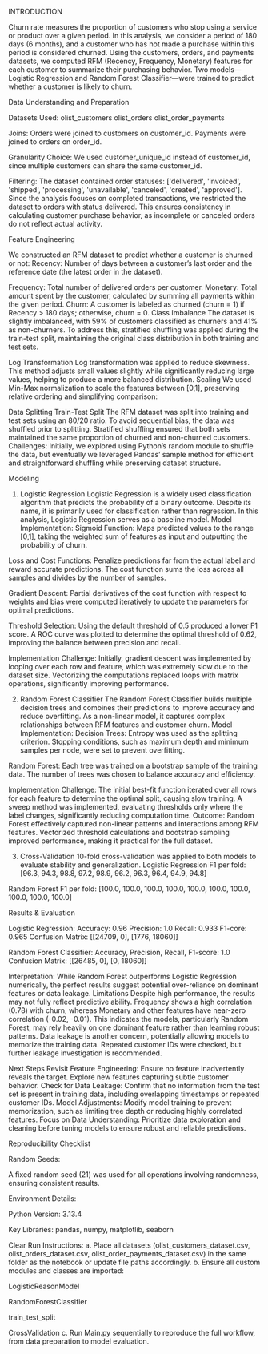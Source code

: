 INTRODUCTION

Churn rate measures the proportion of customers who stop using a service or product over a given period. In this analysis, we consider a period of 180 days (6 months), and a customer who has not made a purchase within this period is 
considered churned. Using the customers, orders, and payments datasets, we computed RFM (Recency, Frequency, Monetary) features for each customer to summarize their purchasing behavior. Two models—Logistic Regression and 
Random Forest Classifier—were trained to predict whether a customer is likely to churn.

Data Understanding and Preparation

Datasets Used:
olist_customers
olist_orders
olist_order_payments

Joins:
Orders were joined to customers on customer_id.
Payments were joined to orders on order_id.

Granularity Choice:
We used customer_unique_id instead of customer_id, since multiple customers can share the same customer_id.

Filtering:
The dataset contained order statuses: ['delivered', 'invoiced', 'shipped', 'processing', 'unavailable', 'canceled', 'created', 'approved'].
Since the analysis focuses on completed transactions, we restricted the dataset to orders with status delivered. This ensures consistency in calculating customer purchase behavior, as incomplete or canceled orders do not reflect actual activity.

Feature Engineering

We constructed an RFM dataset to predict whether a customer is churned or not:
Recency: Number of days between a customer’s last order and the reference date (the latest order in the dataset).

Frequency: Total number of delivered orders per customer.
Monetary: Total amount spent by the customer, calculated by summing all payments within the given period.
Churn: A customer is labeled as churned (churn = 1) if Recency > 180 days; otherwise, churn = 0.
Class Imbalance
The dataset is slightly imbalanced, with 59% of customers classified as churners and 41% as non-churners. To address this, stratified shuffling was applied during the train-test split, maintaining the original class 
distribution in both training and test sets.

Log Transformation
Log transformation was applied to reduce skewness. This method adjusts small values slightly while significantly reducing large values, helping to produce a more balanced distribution.
Scaling
We used Min-Max normalization to scale the features between [0,1], preserving relative ordering and simplifying comparison:

Data Splitting
Train-Test Split
The RFM dataset was split into training and test sets using an 80/20 ratio. To avoid sequential bias, the data was shuffled prior to splitting. Stratified shuffling ensured that both sets maintained the same proportion of churned and 
non-churned customers.
Challenges:
 Initially, we explored using Python’s random module to shuffle the data, but eventually we leveraged Pandas’ sample method for efficient and straightforward shuffling while preserving dataset structure.

Modeling

1) Logistic Regression
Logistic Regression is a widely used classification algorithm that predicts the probability of a binary outcome. Despite its name, it is primarily used for classification rather than regression. In this analysis, Logistic Regression
serves as a baseline model.
Model Implementation:
Sigmoid Function: Maps predicted values to the range [0,1], taking the weighted sum of features as input and outputting the probability of churn.

Loss and Cost Functions: Penalize predictions far from the actual label and reward accurate predictions. The cost function sums the loss across all samples and divides by the number of samples.

Gradient Descent: Partial derivatives of the cost function with respect to weights and bias were computed iteratively to update the parameters for optimal predictions.

Threshold Selection: Using the default threshold of 0.5 produced a lower F1 score. A ROC curve was plotted to determine the optimal threshold of 0.62, improving the balance between precision and recall.

Implementation Challenge:
 Initially, gradient descent was implemented by looping over each row and feature, which was extremely slow due to the dataset size. Vectorizing the computations replaced loops with matrix operations, significantly improving performance.

2) Random Forest Classifier
The Random Forest Classifier builds multiple decision trees and combines their predictions to improve accuracy and reduce overfitting. As a non-linear model, it captures complex relationships between RFM features and customer churn.
Model Implementation:
Decision Trees: Entropy was used as the splitting criterion. Stopping conditions, such as maximum depth and minimum samples per node, were set to prevent overfitting.


Random Forest: Each tree was trained on a bootstrap sample of the training data. The number of trees was chosen to balance accuracy and efficiency.

Implementation Challenge:
 The initial best-fit function iterated over all rows for each feature to determine the optimal split, causing slow training. A sweep method was implemented, evaluating thresholds only where the label changes, significantly reducing 
 computation time.
Outcome:
 Random Forest effectively captured non-linear patterns and interactions among RFM features. Vectorized threshold calculations and bootstrap sampling improved performance, making it practical for the full dataset.

3) Cross-Validation
10-fold cross-validation was applied to both models to evaluate stability and generalization.
Logistic Regression F1 per fold: [96.3, 94.3, 98.8, 97.2, 98.9, 96.2, 96.3, 96.4, 94.9, 94.8]

Random Forest F1 per fold: [100.0, 100.0, 100.0, 100.0, 100.0, 100.0, 100.0, 100.0, 100.0, 100.0]

Results & Evaluation

Logistic Regression:
Accuracy: 0.96
Precision: 1.0
Recall: 0.933
F1-core: 0.965
Confusion Matrix: [[24709, 0], [1776, 18060]]

Random Forest Classifier:
Accuracy, Precision, Recall, F1-score: 1.0
Confusion Matrix: [[26485, 0], [0, 18060]]

Interpretation:
 While Random Forest outperforms Logistic Regression numerically, the perfect results suggest potential over-reliance on dominant features or data leakage.
Limitations
Despite high performance, the results may not fully reflect predictive ability. Frequency shows a high correlation (0.78) with churn, whereas Monetary and other features have near-zero correlation (-0.02, -0.01). 
This indicates the models, particularly Random Forest, may rely heavily on one dominant feature rather than learning robust patterns.
Data leakage is another concern, potentially allowing models to memorize the training data. Repeated customer IDs were checked, but further leakage investigation is recommended.

Next Steps
Revisit Feature Engineering: Ensure no feature inadvertently reveals the target. Explore new features capturing subtle customer behavior.
Check for Data Leakage: Confirm that no information from the test set is present in training data, including overlapping timestamps or repeated customer IDs.
Model Adjustments: Modify model training to prevent memorization, such as limiting tree depth or reducing highly correlated features.
Focus on Data Understanding: Prioritize data exploration and cleaning before tuning models to ensure robust and reliable predictions.



Reproducibility Checklist

Random Seeds:

A fixed random seed (21) was used for all operations involving randomness, ensuring consistent results.

Environment Details:

Python Version: 3.13.4

Key Libraries: pandas, numpy, matplotlib, seaborn


Clear Run Instructions:
 a. Place all datasets (olist_customers_dataset.csv, olist_orders_dataset.csv, olist_order_payments_dataset.csv) in the same folder as the notebook or update file paths accordingly.
 b. Ensure all custom modules and classes are imported:

LogisticReasonModel

RandomForestClassifier

train_test_split

CrossValidation
 c. Run Main.py sequentially to reproduce the full workflow, from data preparation to model evaluation.



